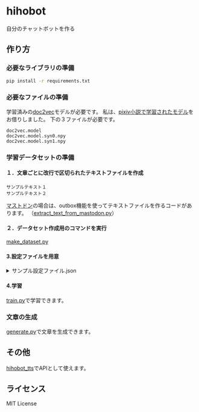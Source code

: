 # hihobot
自分のチャットボットを作る

## 作り方
### 必要なライブラリの準備
```bash
pip install -r requirements.txt
```

### 必要なファイルの準備
学習済みの[doc2vec](https://radimrehurek.com/gensim/models/doc2vec.html)モデルが必要です。
私は、[pixiv小説で学習されたモデル](https://github.com/pixiv/pixivnovel2vec/releases)をお借りしました。
下の３ファイルが必要です。
```
doc2vec.model
doc2vec.model.syn0.npy
doc2vec.model.syn1.npy
```

### 学習データセットの準備
#### １．文章ごとに改行で区切られたテキストファイルを作成
```text
サンプルテキスト１
サンプルテキスト２
```
[マストドン](https://github.com/tootsuite/mastodon)の場合は、outbox機能を使ってテキストファイルを作るコードがあります。
（[extract_text_from_mastodon.py](extract_text_from_mastodon.py)）

#### ２．データセット作成用のコマンドを実行
[make_dataset.py](make_dataset.py)

#### 3.設定ファイルを用意
<details><summary>サンプル設定ファイル.json</summary>
  
```json
{
  "dataset": {
    "char_path": "/path/to/dataset_char.json",
    "text_path": "/path/to/dataset_text.json",
    "doc2vec_model_path": "/path/to/doc2vec.model",
    "seed": 0,
    "num_test": 100
  },
  "network": {
    "n_layers": 2,
    "in_size": 2148,
    "hidden_size": 128,
    "out_size": 2049,
    "dropout": 0.2
  },
  "loss": {
  },
  "train": {
    "batchsize": 50,
    "gpu": 0,
    "log_iteration": 100,
    "prune_iteration": 10000,
    "snapshot_iteration": 10000,
    "stop_iteration": 100000,
    "optimizer": {
      "name": "adam"
    },
    "optimizer_gradient_clipping": 5.0,
    "linear_shift": {
      "attr": "alpha",
      "value_range": [
        0.01,
        0.001
      ],
      "time_range": [
        2000,
        50000
      ]
    }
  },
  "project": {
    "name": "",
    "tags": []
  }
}
```

</details>

#### 4.学習
[train.py](train.py)で学習できます。

### 文章の生成
[generate.py](generate.py)で文章を生成できます。

## その他
[hihobot_tts](https://github.com/Hiroshiba/hihobot-tts/tree/master/hihobot_tts)でAPIとして使えます。

## ライセンス
MIT License
